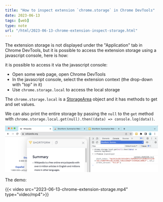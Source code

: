 ```yaml
---
title: "How to inspect extension `chrome.storage` in Chrome DevTools"
date: 2023-06-13
tags: [web]
type: note
url: "/html/2023-06-13-chrome-extension-inspect-storage.html"
---
```


The extension storage is not displayed under the "Application" tab in Chrome DevTools, but
it is possible to access the extension storage using a javascript console, here is how:

it is possible to access it via the javascript console:

* Open some web page, open Chrome DevTools
* In the javascript console, select the extension context (the drop-down with "top" in it)
* Use `chrome.storage.local` to access the local storage

The `chrome.storage.local` is a [StorageArea](https://developer.chrome.com/docs/extensions/reference/storage/#type-StorageArea) 
object and it has methods to get and set values.

We can also print the entire storage by passing the `null` to the `get` method
with `chrome.storage.local.get(null).then((data) => console.log(data))`.

<!-- more -->

![extension storage access](2023-06-13-chrome-extension-storage.png)

The demo:

{{< video src="2023-06-13-chrome-extension-storage.mp4" type="video/mp4">}}

